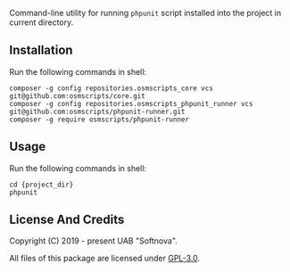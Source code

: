 Command-line utility for running `phpunit` script installed into the project in current directory.

## Installation ##

Run the following commands in shell:

	composer -g config repositories.osmscripts_core vcs git@github.com:osmscripts/core.git
	composer -g config repositories.osmscripts_phpunit_runner vcs git@github.com:osmscripts/phpunit-runner.git
	composer -g require osmscripts/phpunit-runner

## Usage ##

Run the following commands in shell:

	cd {project_dir}
	phpunit

## License And Credits ##

Copyright (C) 2019 - present UAB "Softnova".

All files of this package are licensed under [GPL-3.0](/LICENSE).
